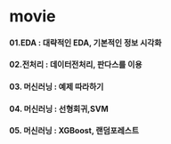 # movie
#### 01.EDA : 대략적인 EDA, 기본적인 정보 시각화 
#### 02.전처리 : 데이터전처리, 판다스를 이용
#### 03. 머신러닝 : 예제 따라하기
#### 04. 머신러닝 : 선형회귀,SVM
#### 05. 머신러닝 : XGBoost, 랜덤포레스트

